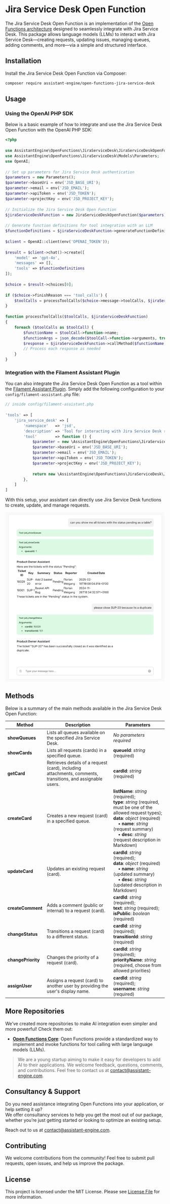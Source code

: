 # Jira Service Desk Open Function

The Jira Service Desk Open Function is an implementation of the [Open Functions architecture](https://github.com/AssistantEngine/open-functions-core) designed to seamlessly integrate with Jira Service Desk. This package allows language models (LLMs) to interact with Jira Service Desk—creating requests, updating issues, managing queues, adding comments, and more—via a simple and structured interface.

## Installation

Install the Jira Service Desk Open Function via Composer:

```bash
composer require assistant-engine/open-functions-jira-service-desk
```

## Usage

### Using the OpenAI PHP SDK

Below is a basic example of how to integrate and use the Jira Service Desk Open Function with the OpenAI PHP SDK:

```php
<?php

use AssistantEngine\OpenFunctions\JiraServiceDesk\JiraServiceDeskOpenFunction;
use AssistantEngine\OpenFunctions\JiraServiceDesk\Models\Parameters;
use OpenAI;

// Set up parameters for Jira Service Desk authentication
$parameters = new Parameters();
$parameter->baseUri = env('JSD_BASE_URI');
$parameter->email = env('JSD_EMAIL');
$parameter->apiToken = env('JSD_TOKEN');
$parameter->projectKey = env('JSD_PROJECT_KEY');

// Initialize the Jira Service Desk Open Function
$jiraServiceDeskFunction = new JiraServiceDeskOpenFunction($parameters);

// Generate function definitions for tool integration with an LLM
$functionDefinitions = $jiraServiceDeskFunction->generateFunctionDefinitions();

$client = OpenAI::client(env('OPENAI_TOKEN'));

$result = $client->chat()->create([
    'model' => 'gpt-4o',
    'messages' => [],
    'tools' => $functionDefinitions
]);

$choice = $result->choices[0];

if ($choice->finishReason === 'tool_calls') {
    $toolCalls = processToolCalls($choice->message->toolCalls, $jiraServiceDeskFunction);
} 

function processToolCalls($toolCalls, $jiraServiceDeskFunction)
{
    foreach ($toolCalls as $toolCall) {
        $functionName = $toolCall->function->name;
        $functionArgs = json_decode($toolCall->function->arguments, true);
        $response = $jiraServiceDeskFunction->callMethod($functionName, $functionArgs);
        // Process each response as needed
    }
}
```

### Integration with the Filament Assistant Plugin

You can also integrate the Jira Service Desk Open Function as a tool within the [Filament Assistant Plugin](https://github.com/AssistantEngine/filament-assistant). Simply add the following configuration to your `config/filament-assistant.php` file:

```php
// inside config/filament-assistant.php

'tools' => [
    'jira_service_desk' => [
        'namespace'   => 'jsd',
        'description' => 'Tool for interacting with Jira Service Desk requests.',
        'tool'        => function () {
            $parameter = new \AssistantEngine\OpenFunctions\JiraServiceDesk\Models\Parameters();
            $parameter->baseUri = env('JSD_BASE_URI');
            $parameter->email = env('JSD_EMAIL');
            $parameter->apiToken = env('JSD_TOKEN');
            $parameter->projectKey = env('JSD_PROJECT_KEY');

            return new \AssistantEngine\OpenFunctions\JiraServiceDesk\JiraServiceDeskOpenFunction($parameter);
        },
    ]
]
```

With this setup, your assistant can directly use Jira Service Desk functions to create, update, and manage requests.

![Demo Assistant Example](media/chat.png)

## Methods

Below is a summary of the main methods available in the Jira Service Desk Open Function:

| **Method**         | **Description**                                                                                                                      | **Parameters**                                                                                                                                                                                                                                                                                                      |
|--------------------|--------------------------------------------------------------------------------------------------------------------------------------|----------------------------------------------------------------------------------------------------------------------------------------------------------------------------------------------------------------------------------------------------------------------------------------------------------------------|
| **showQueues**     | Lists all queues available on the specified Jira Service Desk.                                                                     | _No parameters required_                                                                                                                                                                                                                                                                                             |
| **showCards**      | Lists all requests (cards) in a specified queue.                                                                                     | **queueId**: *string* (required)                                                                                                                                                                                                                                                                                     |
| **getCard**        | Retrieves details of a request (card), including attachments, comments, transitions, and assignable users.                           | **cardId**: *string* (required)                                                                                                                                                                                                                                                                                      |
| **createCard**     | Creates a new request (card) in a specified queue.                                                                                   | **listName**: *string* (required); <br> **type**: *string* (required, must be one of the allowed request types); <br> **data**: *object* (required) <br>&nbsp;&nbsp;&nbsp;&nbsp;• **name**: *string* (request summary) <br>&nbsp;&nbsp;&nbsp;&nbsp;• **desc**: *string* (request description in Markdown)  |
| **updateCard**     | Updates an existing request (card).                                                                                                  | **cardId**: *string* (required); <br> **data**: *object* (required) <br>&nbsp;&nbsp;&nbsp;&nbsp;• **name**: *string* (updated summary) <br>&nbsp;&nbsp;&nbsp;&nbsp;• **desc**: *string* (updated description in Markdown)                                                                                     |
| **createComment**  | Adds a comment (public or internal) to a request (card).                                                                             | **cardId**: *string* (required); <br> **text**: *string* (required); <br> **isPublic**: *boolean* (required)                                                                                                                                                                                                      |
| **changeStatus**   | Transitions a request (card) to a different status.                                                                                  | **cardId**: *string* (required); <br> **transitionId**: *string* (required)                                                                                                                                                                                                                                          |
| **changePriority** | Changes the priority of a request (card).                                                                                            | **cardId**: *string* (required); <br> **priorityName**: *string* (required, choose from allowed priorities)                                                                                                                                                                                                         |
| **assignUser**     | Assigns a request (card) to another user by providing the user's display name.                                                       | **cardId**: *string* (required); <br> **username**: *string* (required)                                                                                                                                                                                                                                              |

## More Repositories

We’ve created more repositories to make AI integration even simpler and more powerful! Check them out:

- **[Open Functions Core](https://github.com/AssistantEngine/open-functions-core)**: Open Functions provide a standardized way to implement and invoke functions for tool calling with large language models (LLMs).

> We are a young startup aiming to make it easy for developers to add AI to their applications. We welcome feedback, questions, comments, and contributions. Feel free to contact us at [contact@assistant-engine.com](mailto:contact@assistant-engine.com).

## Consultancy & Support

Do you need assistance integrating Open Functions into your application, or help setting it up?  
We offer consultancy services to help you get the most out of our package, whether you’re just getting started or looking to optimize an existing setup.

Reach out to us at [contact@assistant-engine.com](mailto:contact@assistant-engine.com).

## Contributing

We welcome contributions from the community! Feel free to submit pull requests, open issues, and help us improve the package.

## License

This project is licensed under the MIT License. Please see [License File](LICENSE.md) for more information.
